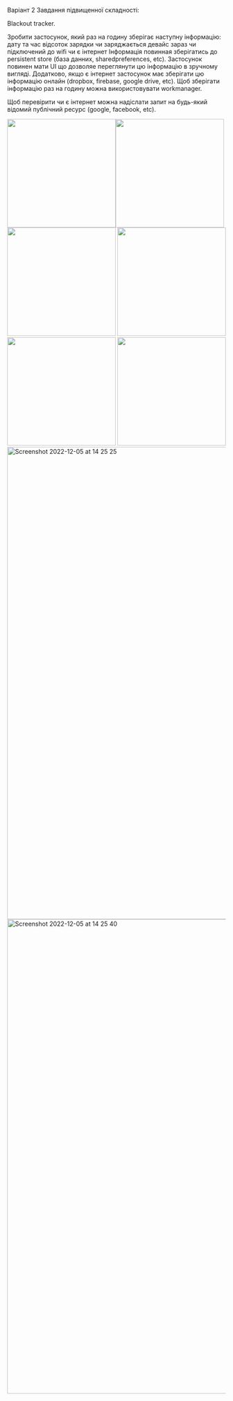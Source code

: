 Варіант 2
Завдання підвищенної складності:

Blackout tracker.

Зробити застосунок, який раз на годину зберігає наступну інформацію:
дату та час
відсоток зарядки
чи заряджається девайс зараз
чи підключений до wifi
чи є інтернет
Інформація повинная зберігатись до persistent store (база данних, sharedpreferences, etc).
Застосунок повинен мати UI що дозволяе переглянути цю інформацію в зручному вигляді.
Додатково, якщо є інтернет застосунок має зберігати цю інформацію онлайн (dropbox, firebase, google drive, etc).
Щоб зберігати інформацію раз на годину можна використовувати workmanager.

Щоб перевірити чи є інтернет можна надіслати запит на будь-який відомий публічний ресурс (google, facebook, etc).

<img src="https://user-images.githubusercontent.com/6518612/205638911-c8808f50-f247-44ff-a804-de587501ca5e.png" width="250"><img src="https://user-images.githubusercontent.com/6518612/205638925-3db74432-e07f-4c77-aad8-0fed1fd963df.png" width="250">
<img src="https://user-images.githubusercontent.com/6518612/205638935-9534bd77-31ee-4765-acac-fb6f11015958.png" width="250">
<img src="https://user-images.githubusercontent.com/6518612/205638943-a942e5d7-be15-4b59-b2a9-e3e60df07ac5.png" width="250">
<img src="https://user-images.githubusercontent.com/6518612/205638953-ed8fe75c-073d-4927-8898-0dcd797a3e2e.png" width="250">
<img src="https://user-images.githubusercontent.com/6518612/205638968-2bfa2e03-eefa-426a-880a-0998d98066be.png" width="250"><img width="1089" alt="Screenshot 2022-12-05 at 14 25 25" src="https://user-images.githubusercontent.com/6518612/205639626-4bb03e9e-ce25-4788-9e09-dee6245f287a.png">
<img width="1094" alt="Screenshot 2022-12-05 at 14 25 40" src="https://user-images.githubusercontent.com/6518612/205639641-34c47692-9e41-4db3-8fcd-bc8842242946.png">
